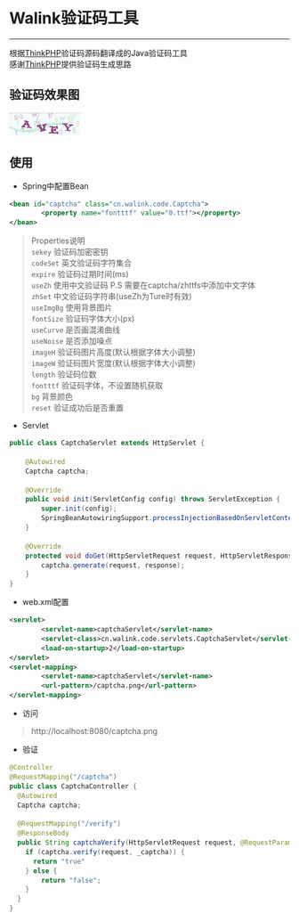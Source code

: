 # Walink验证码工具
----
根据[ThinkPHP](https://github.com/top-think/thinkphp)验证码源码翻译成的Java验证码工具  
感谢[ThinkPHP](https://github.com/top-think/thinkphp)提供验证码生成思路  

## 验证码效果图
![效果图](https://raw.githubusercontent.com/GustinLau/captcha/master/captcha.png)

## 使用
* Spring中配置Bean  
```xml
<bean id="captcha" class="cn.walink.code.Captcha">
        <property name="fontttf" value="0.ttf"></property>
</bean>
```
> Properties说明  
``sekey`` 验证码加密密钥  
``codeSet`` 英文验证码字符集合  
``expire`` 验证码过期时间(ms)  
``useZh`` 使用中文验证码 P.S 需要在captcha/zhttfs中添加中文字体  
``zhSet`` 中文验证码字符串(useZh为Ture时有效)  
``useImgBg`` 使用背景图片  
``fontSize`` 验证码字体大小(px)  
``useCurve`` 是否画混淆曲线  
``useNoise`` 是否添加噪点  
``imageH`` 验证码图片高度(默认根据字体大小调整)  
``imageW`` 验证码图片宽度(默认根据字体大小调整)  
``length`` 验证码位数  
``fontttf`` 验证码字体，不设置随机获取   
``bg`` 背景颜色  
``reset`` 验证成功后是否重置

* Servlet  
```java
public class CaptchaServlet extends HttpServlet {

    @Autowired
    Captcha captcha;

    @Override
    public void init(ServletConfig config) throws ServletException {
        super.init(config);
        SpringBeanAutowiringSupport.processInjectionBasedOnServletContext(this, config.getServletContext());
    }

    @Override
    protected void doGet(HttpServletRequest request, HttpServletResponse response) {
        captcha.generate(request, response);
    }
}
```

* web.xml配置  
```xml
<servlet>
        <servlet-name>captchaServlet</servlet-name>
        <servlet-class>cn.walink.code.servlets.CaptchaServlet</servlet-class>
        <load-on-startup>2</load-on-startup>
</servlet>
<servlet-mapping>
        <servlet-name>captchaServlet</servlet-name>
        <url-pattern>/captcha.png</url-pattern>
</servlet-mapping>
```

* 访问  
> http://localhost:8080/captcha.png

* 验证  
```java
@Controller
@RequestMapping("/captcha")
public class CaptchaController {
  @Autowired
  Captcha captcha;

  @RequestMapping("/verify")
  @ResponseBody
  public String captchaVerify(HttpServletRequest request, @RequestParam("captcha") String _captcha) {
    if (captcha.verify(request, _captcha)) {
      return "true"
    } else {
        return "false";
    }
  }
}
```
